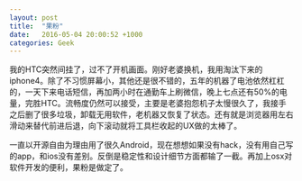 ```yaml
---
layout: post
title:  "果粉"
date:   2016-05-04 20:00:52 +1000
categories: Geek
---
```

我的HTC突然间挂了，过不了开机画面。刚好老婆换机，我用淘汰下来的iphone4。除了不习惯屏幕小，其他还是很不错的，五年的机器了电池依然杠杠的，一天下来电话短信，再加两小时在通勤车上刷微信，晚上七点还有50%的电量，完胜HTC。流畅度仍然可以接受，主要是老婆抱怨机子太慢很久了，我接手之后删了很多垃圾，卸载无用软件，老机器又恢复了状态。还有就是浏览器用左右滑动来替代前进后退，向下滚动就将工具栏收起的UX做的太棒了。

一直以开源自由为理由用了很久Android，现在想想如果没有hack，没有用自己写的app，和ios没有差别。反倒是稳定性和设计细节方面都输了一截。再加上osx对软件开发的便利，果粉是做定了。
